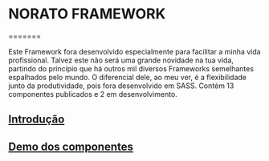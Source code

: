 # NORATO FRAMEWORK
=======

Este Framework fora desenvolvido especialmente para facilitar a minha vida profissional. Talvez este não será uma grande novidade na tua vida, partindo do princípio que há outros mil diversos Frameworks semelhantes espalhados pelo mundo. 
O diferencial dele, ao meu ver, é a flexibilidade junto da produtividade, pois fora desenvolvido em SASS. Contém 13 componentes publicados e 2 em desenvolvimento. 


## [Introdução](http://pt.slideshare.net/paullonorato/norato-framework) 
## [Demo dos componentes](http://paullonorato.com.br/files/norato-framework/) 
